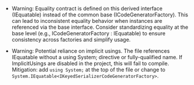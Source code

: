 - Warning: Equality contract is defined on this derived interface (IEquatable<IKeyedSerializerCodeGeneratorFactory>) instead of the common base (ICodeGeneratorFactory). This can lead to inconsistent equality behavior when instances are referenced via the base interface. Consider standardizing equality at the base level (e.g., ICodeGeneratorFactory : IEquatable<ICodeGeneratorFactory>) to ensure consistency across factories and simplify usage.

- Warning: Potential reliance on implicit usings. The file references IEquatable<T> without a using System; directive or fully-qualified name. If ImplicitUsings are disabled in the project, this will fail to compile. Mitigation: add `using System;` at the top of the file or change to `System.IEquatable<IKeyedSerializerCodeGeneratorFactory>`.
